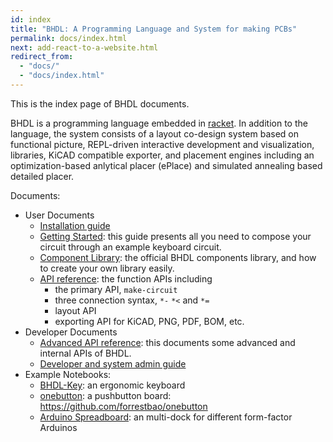 ```yaml
---
id: index
title: "BHDL: A Programming Language and System for making PCBs"
permalink: docs/index.html
next: add-react-to-a-website.html
redirect_from:
  - "docs/"
  - "docs/index.html"
---
```


This is the index page of BHDL documents.

BHDL is a programming language embedded in
[racket](https://racket-lang.org/). In addition to the language, the system
consists of a layout co-design system based on functional picture, REPL-driven
interactive development and visualization, libraries, KiCAD compatible exporter,
and placement engines including an optimization-based anlytical placer (ePlace)
and simulated annealing based detailed placer.

<!-- The online demo server can be found at https://lihebi.xyz. Currently it supports authorized users signing via GitHub OAuth. Contact us (at hebi@lihebi.com) for user account. -->

Documents:

- User Documents
  - [Installation guide](docs/install)
  - [Getting Started](docs/getting-started): this guide presents all you need to compose your circuit through an example keyboard circuit.
  - [Component Library](docs/library): the official BHDL components library, and how to create your own library easily.
  - [API reference](docs/API): the function APIs including
    - the primary API, `make-circuit`
    - three connection syntax, `*-` `*<` and `*=`
    - layout API
    - exporting API for KiCAD, PNG, PDF, BOM, etc.
- Developer Documents
  - [Advanced API reference](docs/advanced): this documents some advanced and internal APIs of BHDL.
  - [Developer and system admin guide](docs/dev)
- Example Notebooks:
  - [BHDL-Key](bhdl-test/BHDL-Key.ipynb): an ergonomic keyboard
  - [onebutton](bhdl-test/onebutton.ipynb): a pushbutton board: https://github.com/forrestbao/onebutton
  - [Arduino Spreadboard](bhdl-test/spreadboard.ipynb): an multi-dock for different form-factor Arduinos
